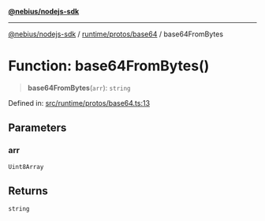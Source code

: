[**@nebius/nodejs-sdk**](../../../../README.md)

---

[@nebius/nodejs-sdk](../../../../README.md) / [runtime/protos/base64](../README.md) / base64FromBytes

# Function: base64FromBytes()

> **base64FromBytes**(`arr`): `string`

Defined in: [src/runtime/protos/base64.ts:13](https://github.com/nebius/nodejs-sdk/blob/b305f8e478cb0251c26d73900b264b3bd9a5cc58/src/runtime/protos/base64.ts#L13)

## Parameters

### arr

`Uint8Array`

## Returns

`string`

